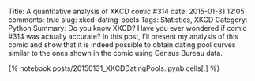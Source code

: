 Title: A quantitative analysis of XKCD comic #314
date: 2015-01-31 12:05
comments: true
slug: xkcd-dating-pools
Tags: Statistics, XKCD
Category: Python
Summary: Do you know XKCD? Have you ever wondered if comic #314 was actually accurate? In this post, I’ll present my analysis of this comic and show that it is indeed possible to obtain dating pool curves similar to the ones shown in the comic using Census Bureau data.

{% notebook posts/20150131_XKCDDatingPools.ipynb cells[:] %}
